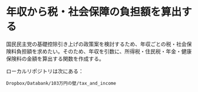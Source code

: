 # 年収から税・社会保障の負担額を算出する

国民民主党の基礎控除引き上げの政策案を検討するため、年収ごとの税・社会保険料負担額を求めたい。そのため、年収を引数に、所得税・住民税・年金・健康保険料の金額を算出する関数を作成する。

ローカルリポジトリは次にある：

`Dropbox/Databank/103万円の壁/tax_and_income`
